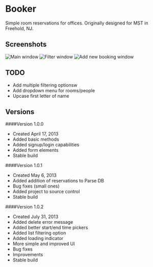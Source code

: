 Booker
===
Simple room reservations for offices.
Originally designed for MST in Freehold, NJ.

Screenshots
---

![Main window](http://i.imgur.com/DwdvzSM.png)
![Filter window](http://i.imgur.com/GVCJJy1.png)
![Add new booking window](http://i.imgur.com/pFNTcf1.png)

TODO
--
+ Add multiple filtering optionsw
+ Add dropdown menu for rooms/people
+ Upcase first letter of name

Versions
---
####Version 1.0.0
+ Created April 17, 2013
+ Added basic methods
+ Added signup/login capabilities
+ Added form elements
+ Stable build

####Version 1.0.1
+ Created May 6, 2013
+ Added addition of reservations to Parse DB
+ Bug fixes (small ones)
+ Added project to source control
+ Stable build

####Version 1.0.2
+ Created July 31, 2013
+ Added delete error message
+ Added better start/end time pickers
+ Added list filtering option
+ Added loading indicator
+ More simple and improved UI
+ Bug fixes
+ Improvements
+ Stable build



